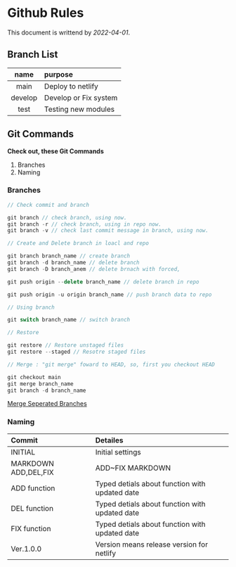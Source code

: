 # Github Rules

This document is writtend by _2022-04-01_.

## Branch List

| name | purpose |
| :---: | :----- |
| main | Deploy to netlify |
| develop | Develop or Fix system |
| test | Testing new modules |

## Git Commands

**Check out, these Git Commands**

1. Branches
2. Naming

### Branches

```javascript
// Check commit and branch

git branch // check branch, using now.
git branch -r // check branch, using in repo now.
git branch -v // check last commit message in branch, using now.

// Create and Delete branch in loacl and repo

git branch branch_name // create branch
git branch -d branch_name // delete branch
git branch -D branch_anem // delete brnach with forced,

git push origin --delete branch_name // delete branch in repo

git push origin -u origin branch_name // push branch data to repo

// Using branch

git switch branch_name // switch branch

// Restore

git restore // Restore unstaged files
git restore --staged // Resotre staged files

// Merge : "git merge" foward to HEAD, so, first you checkout HEAD

git checkout main
git merge branch_name
git branch -d branch_name
```
[Merge Seperated Branches](https://backlog.com/git-tutorial/kr/stepup/stepup2_4.html#:~:text=%EB%B8%8C%EB%9E%9C%EC%B9%98%20%EB%B3%91%ED%95%A9%EC%9D%80%20merge%20%EB%AA%85%EB%A0%B9%EC%96%B4,%EB%B8%8C%EB%9E%9C%EC%B9%98%EC%97%90%20%EC%9C%84%EC%B9%98%ED%95%98%EA%B2%8C%20%EB%90%A9%EB%8B%88%EB%8B%A4.)

### Naming

| Commit | Detailes |
| :----- | :-------- |
| INITIAL | Initial settings |
| MARKDOWN ADD,DEL,FIX | ADD~FIX MARKDOWN |
| ADD function | Typed detials about function with updated date |
| DEL function | Typed detials about function with updated date |
| FIX function | Typed detials about function with updated date |
| Ver.1.0.0 | Version means release version for netlify |